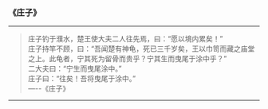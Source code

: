 ### 《庄子》
***
>庄子钓于濮水，楚王使大夫二人往先焉，曰：“愿以境内累矣！”  
>庄子持竿不顾，曰：“吾闻楚有神龟，死已三千岁矣，王以巾笥而藏之庙堂之上。此龟者，宁其死为留骨而贵乎？宁其生而曳尾于涂中乎？”  
>二大夫曰：“宁生而曳尾涂中。”  
>庄子曰：“往矣！吾将曳尾于涂中。”  
>—--《庄子》
***